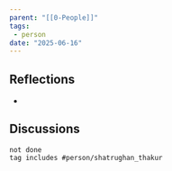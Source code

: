 ```yaml
---
parent: "[[0-People]]"
tags:
 - person
date: "2025-06-16"
---
```

## Reflections
* 
## Discussions
```tasks
not done
tag includes #person/shatrughan_thakur
```
